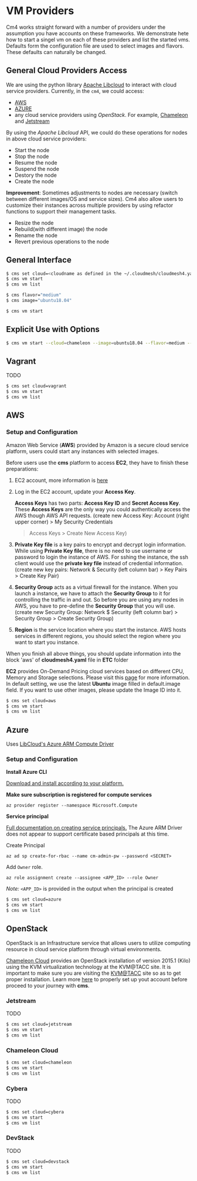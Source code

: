 # VM Providers

Cm4 works straight forward with a number of providers under the
assumption you have accounts on these frameworks. We demonstrate hete
how to start a singel vm on each of these providers and list the
started vms. Defaults form the configuration file are used to select
images and flavors. These defaults can naturally be changed.

## General Cloud Providers Access

We are using the python library
[Apache Libcloud](https://libcloud.apache.org) to interact with
cloud service providers. Currently, in the `cm4`, we could access:

* [AWS](https://aws.amazon.com)
* [AZURE](https://azure.microsoft.com/en-us/)
* any cloud service providers using *OpenStack*.
  For example, [Chameleon](https://www.chameleoncloud.org) and 
  [Jetstream](https://jetstream-cloud.org)

By using the *Apache Libcloud* API, we could do these operations for
nodes in above cloud service providers:

* Start the node
* Stop the node
* Resume the node
* Suspend the node
* Destory the node
* Create the node

**Improvement**: Sometimes adjustments to nodes are necessary (switch
between different images/OS and service sizes).  Cm4 also allow users
to customize their instances across multiple providers by using
refactor functions to support their management tasks.

* Resize the node
* Rebuild(with different image) the node
* Rename the node
* Revert previous operations to the node


## General Interface

```bash
$ cms set cloud=<cloudname as defined in the ~/.cloudmesh/cloudmesh4.yaml>
$ cms vm start
$ cms vm list

$ cms flavor="medium"
$ cms image="ubuntu18.04"

$ cms vm start
```

## Explicit Use with Options

```bash
$ cms vm start --cloud=chameleon --image=ubuntu18.04 --flavor=medium --key=~/.ssh/id_rsa.bub
```




## Vagrant

TODO

```bash
$ cms set cloud=vagrant
$ cms vm start
$ cms vm list
```

## AWS

### Setup and Configuration

Amazon Web Service (**AWS**) provided by Amazon is a secure cloud
service platform, users could start any instances with selected
images.

Before users use the **cms** platform to access **EC2**, they have to finish these preparations:

1. EC2 account, more information is 
   [here](https://aws.amazon.com/premiumsupport/knowledge-center/create-and-activate-aws-account/)

2. Log in the EC2 account, update your **Access Key**.

   **Access Keys** has two parts: **Access Key ID** and **Secret
   Access Key**. These **Access Keys** are the only way you could
   authentically access the AWS though AWS API requests.  (create new
   Access Key: Account (right upper corner) > My Security Credentials
   > Access Keys > Create New Access Key)

3. **Private Key file** is a key pairs to encrypt and decrypt login
   information. While using **Private Key file**, there is no need to
   use username or password to login the instance of AWS. For sshing
   the instance, the ssh client would use the **private key file**
   instead of credential information. (create new key pairs: Network &
   Security (left column bar) > Key Pairs > Create Key Pair)

4. **Security Group** acts as a virtual firewall for the instance.
   When you launch a instance, we have to attach the **Security
   Group** to it for controlling the traffic in and out. So before you
   are using any nodes in AWS, you have to pre-define the **Security
   Group** that you will use.  (create new Security Group: Network $
   Security (left column bar) > Security Group > Create Security
   Group)

5. **Region** is the service location where you start the instance.
   AWS hosts services in different regions, you should select the
   region where you want to start you instance.

When you finish all above things, you should update information into
the block 'aws' of **cloudmesh4.yaml** file in **ETC** folder

**EC2** provides On-Demand Pricing cloud services based on different
CPU, Memory and Storage selections. Please visit this
[page](https://aws.amazon.com/ec2/pricing/on-demand/) for more
information. In default setting, we use the latest **Ubuntu** image
filled in default.image field. If you want to use other images, please
update the Image ID into it.


```bash
$ cms set cloud=aws
$ cms vm start
$ cms vm list
```

## Azure


Uses [LibCloud's Azure ARM Compute Driver](https://libcloud.readthedocs.io/en/latest/compute/drivers/azure_arm.html)

### Setup and Configuration


**Install Azure CLI**

[Download and install according to your platform.](https://docs.microsoft.com/en-us/cli/azure/install-azure-cli?view=azure-cli-latest)

**Make sure subscription is registered for compute services**

```
az provider register --namespace Microsoft.Compute
```

**Service principal**

[Full documentation on creating service principals.](https://docs.microsoft.com/en-us/cli/azure/create-an-azure-service-principal-azure-cli?view=azure-cli-latest)
The Azure ARM Driver does not appear to support certificate based
principals at this time.


Create Principal

```
az ad sp create-for-rbac --name cm-admin-pw --password <SECRET>
```

Add `Owner` role.

```
az role assignment create --assignee <APP_ID> --role Owner
```

*Note:* `<APP_ID>` is provided in the output when the principal is created


```bash
$ cms set cloud=azure
$ cms vm start
$ cms vm list
```

## OpenStack

OpenStack is an Infrastructure service that allows users to utilize
computing resource in cloud service platform through virtual
environments.

[Chameleon Cloud](https://www.chameleoncloud.org/) provides an
OpenStack installation of version 2015.1 (Kilo) using the KVM
virtualization technology at the KVM@TACC site. It is important to
make sure you are visiting the
[KVM@TACC](https://openstack.tacc.chameleoncloud.org/) site so as to
get proper installation. Learn more
[here](https://chameleoncloud.readthedocs.io/en/latest/technical/kvm.html)
to properly set up yout account before proceed to your journey with
**cms**.




### Jetstream

TODO

```bash
$ cms set cloud=jetstream
$ cms vm start
$ cms vm list
```

### Chameleon Cloud

```bash
$ cms set cloud=chameleon
$ cms vm start
$ cms vm list
```

### Cybera

TODO

```bash
$ cms set cloud=cybera
$ cms vm start
$ cms vm list
```


### DevStack

TODO

```bash
$ cms set cloud=devstack
$ cms vm start
$ cms vm list
```
